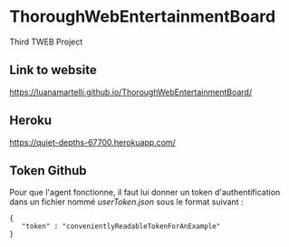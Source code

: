 # ThoroughWebEntertainmentBoard
Third TWEB Project 

## Link to website
https://luanamartelli.github.io/ThoroughWebEntertainmentBoard/

## Heroku 
https://quiet-depths-67700.herokuapp.com/

## Token Github
Pour que l'agent fonctionne, il faut lui donner un token d'authentification dans un fichier nommé *userToken.json* sous le format suivant : 
```
{
   "token" : "convenientlyReadableTokenForAnExample"
}
```